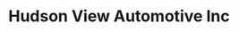 ---
title: "Hudson View Automotive Inc"
url: /croton-on-hudson/hudson-view-automotive-inc/
shop: Autowerkstatt
---